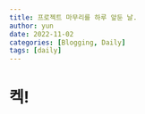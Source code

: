 ```yaml
---
title: 프로젝트 마무리를 하루 앞둔 날.
author: yun
date: 2022-11-02
categories: [Blogging, Daily]
tags: [daily]
---
```


# 켁!
